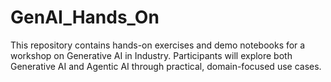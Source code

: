 # GenAI_Hands_On
This repository contains hands-on exercises and demo notebooks for a workshop on Generative AI in Industry. Participants will explore both Generative AI and Agentic AI through practical, domain-focused use cases.
